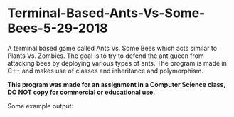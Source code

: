 # Terminal-Based-Ants-Vs-Some-Bees-5-29-2018

A terminal based game called Ants Vs. Some Bees which acts similar to Plants Vs. Zombies. The goal is to try to defend the ant queen from attacking bees by deploying various types of ants. The program is made in C++ and makes use of classes and inheritance and polymorphism.

**This program was made for an assignment in a Computer Science class, DO NOT copy for commercial or educational use.**

Some example output:
